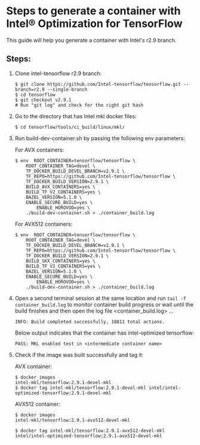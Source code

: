 # Steps to generate a container with Intel® Optimization for TensorFlow

This guide will help you generate a container with Intel's r2.9 branch.

## Steps:

1. Clone intel-tensorflow r2.9 branch:

    ```
    $ git clone https://github.com/Intel-tensorflow/tensorflow.git --branch=r2.9 --single-branch
    $ cd tensorflow
    $ git checkout v2.9.1
    # Run "git log" and check for the right git hash
    ```

2.  Go to the directory that has Intel mkl docker files:

    ```
    $ cd tensorflow/tools/ci_build/linux/mkl/
    ```

3.  Run build-dev-container.sh by passing the following env parameters:

    For AVX containers:

    ```
    $ env  ROOT_CONTAINER=tensorflow/tensorflow \
    	ROOT_CONTAINER_TAG=devel \
    	TF_DOCKER_BUILD_DEVEL_BRANCH=v2.9.1 \
    	TF_REPO=https://github.com/Intel-tensorflow/tensorflow \
    	TF_DOCKER_BUILD_VERSION=2.9.1 \
    	BUILD_AVX_CONTAINERS=yes \
    	BUILD_TF_V2_CONTAINERS=yes \    	
    	BAZEL_VERSION=5.1.0 \    	
    	ENABLE_SECURE_BUILD=yes \
            ENABLE_HOROVOD=yes \
    	./build-dev-container.sh > ./container_build.log
    ```

    For AVX512 containers:

    ```
    $ env  ROOT_CONTAINER=tensorflow/tensorflow \
    	ROOT_CONTAINER_TAG=devel \
    	TF_DOCKER_BUILD_DEVEL_BRANCH=v2.9.1 \
    	TF_REPO=https://github.com/Intel-tensorflow/tensorflow \
    	TF_DOCKER_BUILD_VERSION=2.9.1 \
    	BUILD_SKX_CONTAINERS=yes \
    	BUILD_TF_V2_CONTAINERS=yes \    	
    	BAZEL_VERSION=5.1.0 \    	
    	ENABLE_SECURE_BUILD=yes \
            ENABLE_HOROVOD=yes \
    	./build-dev-container.sh > ./container_build.log
    ```  

4.  Open a second terminal session at the same location and run `tail -f container_build.log` to monitor container build progress
    or wait until the build finishes and then open the log file <container_build.log> ...

    ```
    INFO: Build completed successfully, 18811 total actions.
    ```

    Below output indicates that the container has intel-optimized tensorflow:

    ```
    PASS: MKL enabled test in <intermediate container name>
    ```

5.  Check if the image was built successfully and tag it:

    AVX container:

    ```
    $ docker images
    intel-mkl/tensorflow:2.9.1-devel-mkl
    $ docker tag intel-mkl/tensorflow:2.9.1-devel-mkl intel/intel-optimized-tensorflow:2.9.1-devel-mkl
    ```   

    AVX512 container:

    ```
    $ docker images
    intel-mkl/tensorflow:2.9.1-avx512-devel-mkl
    
    $ docker tag intel-mkl/tensorflow:2.9.1-avx512-devel-mkl intel/intel-optimized-tensorflow:2.9.1-avx512-devel-mkl
    ``` 
